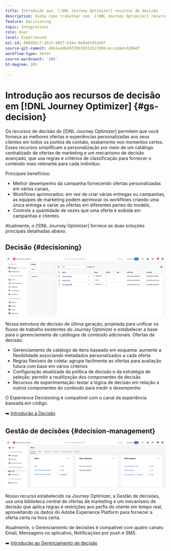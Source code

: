 ```yaml
---
title: Introdução aos  [!DNL Journey Optimizer] recursos de decisão
description: Saiba como trabalhar com  [!DNL Journey Optimizer] recursos de decisão.
feature: Decisioning
topic: Integrations
role: User
level: Experienced
exl-id: 008d42c7-a523-4857-b34e-0e8dd1dfa507
source-git-commit: dbb1a4d649f29b763121c7856cecca16dcd2864f
workflow-type: tm+mt
source-wordcount: '285'
ht-degree: 20%

---
```


# Introdução aos recursos de decisão em [!DNL Journey Optimizer] {#gs-decision}

Os recursos de decisão do [!DNL Journey Optimizer] permitem que você forneça as melhores ofertas e experiências personalizadas aos seus clientes em todos os pontos de contato, exatamente nos momentos certos. Esses recursos simplificam a personalização por meio de um catálogo centralizado de ofertas de marketing e um mecanismo de decisão avançado, que usa regras e critérios de classificação para fornecer o conteúdo mais relevante para cada indivíduo.

Principais benefícios:

* Melhor desempenho da campanha fornecendo ofertas personalizadas em vários canais,
* Workflows aprimorados: em vez de criar várias entregas ou campanhas, as equipes de marketing podem aprimorar os workflows criando uma única entrega e variar as ofertas em diferentes partes do modelo,
* Controle a quantidade de vezes que uma oferta é exibida em campanhas e clientes.

Atualmente, o [!DNL Journey Optimizer] fornece as duas soluções principais detalhadas abaixo.

## Decisão {#decisioning}

![](assets/gs-decisioning.png)

Nossa estrutura de decisão de última geração, projetada para unificar os fluxos de trabalho existentes do Journey Optimizer e estabelecer a base para o gerenciamento de catálogos de conteúdo adicionais. Ofertas de decisão:

* Gerenciamento de catálogo de itens baseado em esquema: aumente a flexibilidade associando metadados personalizados a cada oferta
* Regras flexíveis de coleta: agrupe facilmente as ofertas para avaliação futura com base em vários critérios
* Configuração atualizada da política de decisão e da estratégia de seleção: permitir a reutilização dos componentes de decisão
* Recursos de experimentação: testar a lógica de decisão em relação a outros componentes do conteúdo para medir o desempenho

O Experience Decisioning é compatível com o canal de experiência baseada em código.

➡️ [Introdução à Decisão](../experience-decisioning/gs-experience-decisioning.md)

## Gestão de decisões {#decision-management}

![](assets/gs-decision-management.png)

Nosso recurso estabelecido na Journey Optimizer, a Gestão de decisões, usa uma biblioteca central de ofertas de marketing e um mecanismo de decisão que aplica regras e restrições aos perfis do cliente em tempo real, aproveitando os dados do Adobe Experience Platform para fornecer a oferta certa na hora certa.

Atualmente, o Gerenciamento de decisões é compatível com quatro canais: Email, Mensagens no aplicativo, Notificações por push e SMS.

➡️ [Introdução ao Gerenciamento de decisão](../offers/get-started/starting-offer-decisioning.md)
